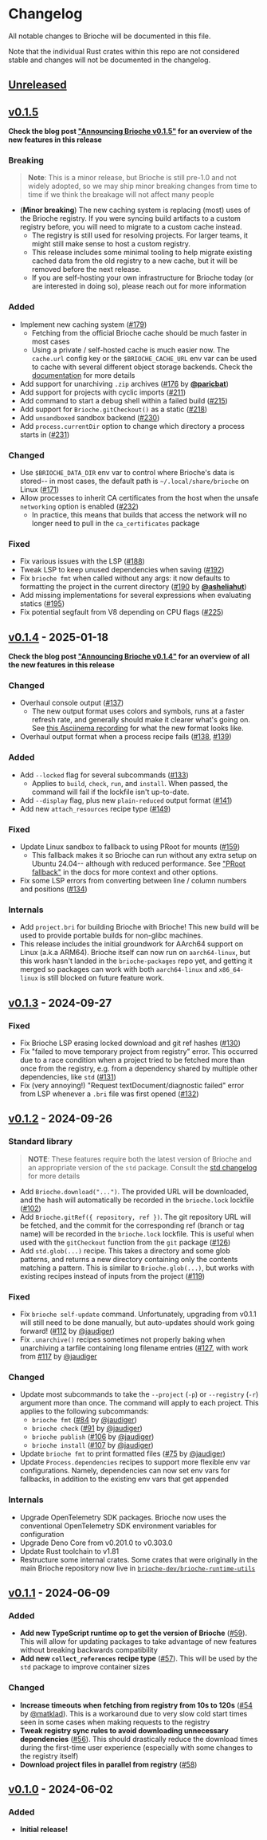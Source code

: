 # Changelog

All notable changes to Brioche will be documented in this file.

Note that the individual Rust crates within this repo are not considered stable and changes will not be documented in the changelog.

## [Unreleased]

## [v0.1.5]

**Check the blog post ["Announcing Brioche v0.1.5"](http://brioche.dev/blog/announcing-brioche-v0-1-5) for an overview of the new features in this release**

### Breaking

> **Note**: This is a minor release, but Brioche is still pre-1.0 and not widely adopted, so we may ship minor breaking changes from time to time if we think the breakage will not affect many people

- (**Minor breaking**) The new caching system is replacing (most) uses of the Brioche registry. If you were syncing build artifacts to a custom registry before, you will need to migrate to a custom cache instead.
    - The registry is still used for resolving projects. For larger teams, it might still make sense to host a custom registry.
    - This release includes some minimal tooling to help migrate existing cached data from the old registry to a new cache, but it will be removed before the next release.
    - If you are self-hosting your own infrastructure for Brioche today (or are interested in doing so), please reach out for more information

### Added

- Implement new caching system ([#179](https://github.com/brioche-dev/brioche/pull/179))
    - Fetching from the official Brioche cache should be much faster in most cases
    - Using a private / self-hosted cache is much easier now. The `cache.url` config key or the `$BRIOCHE_CACHE_URL` env var can be used to cache with several different object storage backends. Check the [documentation](https://brioche.dev/docs/configuration/) for more details
- Add support for unarchiving `.zip` archives ([#176](https://github.com/brioche-dev/brioche/pull/176) by [**@paricbat**](https://github.com/paricbat))
- Add support for projects with cyclic imports ([#211](https://github.com/brioche-dev/brioche/pull/211))
- Add command to start a debug shell within a failed build ([#215](https://github.com/brioche-dev/brioche/pull/215))
- Add support for `Brioche.gitCheckout()` as a static ([#218](https://github.com/brioche-dev/brioche/pull/218))
- Add `unsandboxed` sandbox backend ([#230](https://github.com/brioche-dev/brioche/pull/230))
- Add `process.currentDir` option to change which directory a process starts in ([#231](https://github.com/brioche-dev/brioche/pull/231))

### Changed

- Use `$BRIOCHE_DATA_DIR` env var to control where Brioche's data is stored-- in most cases, the default path is `~/.local/share/brioche` on Linux ([#171](https://github.com/brioche-dev/brioche/pull/171))
- Allow processes to inherit CA certificates from the host when the unsafe `networking` option is enabled ([#232](https://github.com/brioche-dev/brioche/pull/232))
    - In practice, this means that builds that access the network will no longer need to pull in the `ca_certificates` package

### Fixed

- Fix various issues with the LSP ([#188](https://github.com/brioche-dev/brioche/pull/188))
- Tweak LSP to keep unused dependencies when saving ([#192](https://github.com/brioche-dev/brioche/pull/192))
- Fix `brioche fmt` when called without any args: it now defaults to formatting the project in the current directory ([#190](https://github.com/brioche-dev/brioche/pull/190) by [**@asheliahut**](https://github.com/asheliahut))
- Add missing implementations for several expressions when evaluating statics ([#195](https://github.com/brioche-dev/brioche/pull/195))
- Fix potential segfault from V8 depending on CPU flags ([#225](https://github.com/brioche-dev/brioche/pull/225))

## [v0.1.4] - 2025-01-18

**Check the blog post ["Announcing Brioche v0.1.4"](http://brioche.dev/blog/announcing-brioche-v0-1-4) for an overview of all the new features in this release**

### Changed

- Overhaul console output ([#137](https://github.com/brioche-dev/brioche/pull/137))
    - The new output format uses colors and symbols, runs at a faster refresh rate, and generally should make it clearer what's going on. See [this Asciinema recording](https://asciinema.org/a/PMZ9kKSD6VAmz3K5A3FLWZbp5) for what the new format looks like.
- Overhaul output format when a process recipe fails ([#138](https://github.com/brioche-dev/brioche/pull/138), [#139](https://github.com/brioche-dev/brioche/pull/139))

### Added

- Add `--locked` flag for several subcommands ([#133](https://github.com/brioche-dev/brioche/pull/133))
    - Applies to `build`, `check`, `run`, and `install`. When passed, the command will fail if the lockfile isn't up-to-date.
- Add `--display` flag, plus new `plain-reduced` output format ([#141](https://github.com/brioche-dev/brioche/pull/141))
- Add new `attach_resources` recipe type ([#149](https://github.com/brioche-dev/brioche/pull/149))

### Fixed

- Update Linux sandbox to fallback to using PRoot for mounts ([#159](https://github.com/brioche-dev/brioche/pull/159))
    - This fallback makes it so Brioche can run without any extra setup on Ubuntu 24.04-- although with reduced performance. See ["PRoot fallback"](https://brioche.dev/help/proot-fallback) in the docs for more context and other options.
- Fix some LSP errors from converting between line / column numbers and positions ([#134](https://github.com/brioche-dev/brioche/pull/134))

### Internals

- Add `project.bri` for building Brioche with Brioche! This new build will be used to provide portable builds for non-glibc machines.
- This release includes the initial groundwork for AArch64 support on Linux (a.k.a ARM64). Brioche itself can now run on `aarch64-linux`, but this work hasn't landed in the `brioche-packages` repo yet, and getting it merged so packages can work with both `aarch64-linux` and `x86_64-linux` is still blocked on future feature work.

## [v0.1.3] - 2024-09-27

### Fixed

- Fix Brioche LSP erasing locked download and git ref hashes ([#130](https://github.com/brioche-dev/brioche/pull/130))
- Fix "failed to move temporary project from registry" error. This occurred due to a race condition when a project tried to be fetched more than once from the registry, e.g. from a dependency shared by multiple other dependencies, like `std` ([#131](https://github.com/brioche-dev/brioche/pull/131))
- Fix (very annoying!) "Request textDocument/diagnostic failed" error from LSP whenever a `.bri` file was first opened ([#132](https://github.com/brioche-dev/brioche/pull/132))

## [v0.1.2] - 2024-09-26

### Standard library

> **NOTE**: These features require both the latest version of Brioche and an appropriate version of the `std` package. Consult the [std changelog](https://github.com/brioche-dev/brioche-packages/blob/main/packages/std/CHANGELOG.md) for more details

- Add `Brioche.download("...")`. The provided URL will be downloaded, and the hash will automatically be recorded in the `brioche.lock` lockfile ([#102](https://github.com/brioche-dev/brioche/pull/102))
- Add `Brioche.gitRef({ repository, ref })`. The git repository URL will be fetched, and the commit for the corresponding ref (branch or tag name) will be recorded in the `brioche.lock` lockfile. This is useful when used with the `gitCheckout` function from the `git` package ([#126](https://github.com/brioche-dev/brioche/pull/126))
- Add `std.glob(...)` recipe. This takes a directory and some glob patterns, and returns a new directory containing only the contents matching a pattern. This is similar to `Brioche.glob(...)`, but works with existing recipes instead of inputs from the project ([#119](https://github.com/brioche-dev/brioche/pull/119))

### Fixed

- Fix `brioche self-update` command. Unfortunately, upgrading from v0.1.1 will still need to be done manually, but auto-updates should work going forward! ([#112](https://github.com/brioche-dev/brioche/pull/112) by [@jaudiger](https://github.com/jaudiger))
- Fix `.unarchive()` recipes sometimes not properly baking when unarchiving a tarfile containing long filename entries ([#127](https://github.com/brioche-dev/brioche/pull/127), with work from [#117](https://github.com/brioche-dev/brioche/pull/117) by [@jaudiger](https://github.com/jaudiger)

### Changed

- Update most subcommands to take the `--project` (`-p`) or `--registry` (`-r`) argument more than once. The command will apply to each project. This applies to the following subcommands:
    - `brioche fmt` ([#84](https://github.com/brioche-dev/brioche/pull/84) by [@jaudiger](https://github.com/jaudiger))
    - `brioche check` ([#91](https://github.com/brioche-dev/brioche/pull/91) by [@jaudiger](https://github.com/jaudiger))
    - `brioche publish` ([#106](https://github.com/brioche-dev/brioche/pull/106) by [@jaudiger](https://github.com/jaudiger))
    - `brioche install` ([#107](https://github.com/brioche-dev/brioche/pull/107) by [@jaudiger](https://github.com/jaudiger))
- Update `brioche fmt` to print formatted files ([#75](https://github.com/brioche-dev/brioche/issues/75) by [@jaudiger](https://github.com/jaudiger))
- Update `Process.dependencies` recipes to support more flexible env var configurations. Namely, dependencies can now set env vars for fallbacks, in addition to the existing env vars that get appended

### Internals

- Upgrade OpenTelemetry SDK packages. Brioche now uses the conventional OpenTelemetry SDK environment variables for configuration
- Upgrade Deno Core from v0.201.0 to v0.303.0
- Update Rust toolchain to v1.81
- Restructure some internal crates. Some crates that were originally in the main Brioche repository now live in [`brioche-dev/brioche-runtime-utils`](https://github.com/brioche-dev/brioche-runtime-utils)

## [v0.1.1] - 2024-06-09

### Added

- **Add new TypeScript runtime op to get the version of Brioche** ([#59](https://github.com/brioche-dev/brioche/pull/59)). This will allow for updating packages to take advantage of new features without breaking backwards compatibility
- **Add new `collect_references` recipe type** ([#57](https://github.com/brioche-dev/brioche/pull/57)). This will be used by the `std` package to improve container sizes

### Changed

- **Increase timeouts when fetching from registry from 10s to 120s** ([#54](https://github.com/brioche-dev/brioche/pull/54) by [@matklad](https://github.com/matklad)). This is a workaround due to very slow cold start times seen in some cases when making requests to the registry
- **Tweak registry sync rules to avoid downloading unnecessary dependencies** ([#56](https://github.com/brioche-dev/brioche/pull/56)). This should drastically reduce the download times during the first-time user experience (especially with some changes to the registry itself)
- **Download project files in parallel from registry** ([#58](https://github.com/brioche-dev/brioche/pull/58))

## [v0.1.0] - 2024-06-02

### Added

- **Initial release!**

[Unreleased]: https://github.com/brioche-dev/brioche/compare/v0.1.5...HEAD
[v0.1.5]: https://github.com/brioche-dev/brioche/releases/tag/v0.1.5
[v0.1.4]: https://github.com/brioche-dev/brioche/releases/tag/v0.1.4
[v0.1.3]: https://github.com/brioche-dev/brioche/releases/tag/v0.1.3
[v0.1.2]: https://github.com/brioche-dev/brioche/releases/tag/v0.1.2
[v0.1.1]: https://github.com/brioche-dev/brioche/releases/tag/v0.1.1
[v0.1.0]: https://github.com/brioche-dev/brioche/releases/tag/v0.1.0
